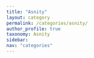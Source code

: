 ```yaml
---
title: "Asnity"
layout: category
permalink: /categories/asnity/
author_profile: true
taxonomy: Asnity
sidebar:
nav: "categories"
---
```

